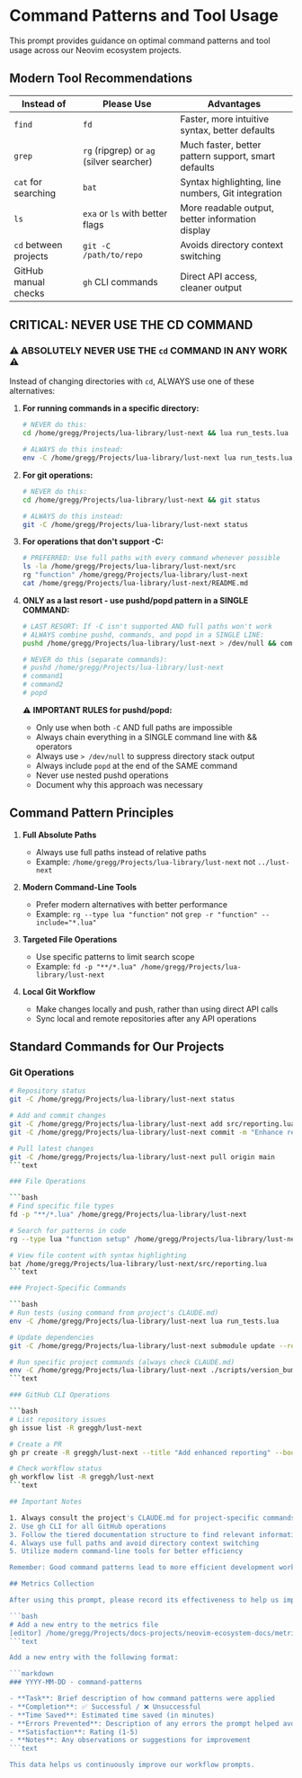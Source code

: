 # Command Patterns and Tool Usage

This prompt provides guidance on optimal command patterns and tool usage across our Neovim ecosystem projects.

## Modern Tool Recommendations

| Instead of             | Please Use                       | Advantages                                     |
|------------------------|----------------------------------|------------------------------------------------|
| `find`                 | `fd`                             | Faster, more intuitive syntax, better defaults |
| `grep`                 | `rg` (ripgrep) or `ag` (silver searcher) | Much faster, better pattern support, smart defaults |
| `cat` for searching    | `bat`                            | Syntax highlighting, line numbers, Git integration |
| `ls`                   | `exa` or `ls` with better flags  | More readable output, better information display |
| `cd` between projects  | `git -C /path/to/repo`           | Avoids directory context switching |
| GitHub manual checks   | `gh` CLI commands                | Direct API access, cleaner output |

## CRITICAL: NEVER USE THE CD COMMAND

### ⚠️ ABSOLUTELY NEVER USE THE `cd` COMMAND IN ANY WORK ⚠️

Instead of changing directories with `cd`, ALWAYS use one of these alternatives:

1. **For running commands in a specific directory:**

   ```bash
   # NEVER do this:
   cd /home/gregg/Projects/lua-library/lust-next && lua run_tests.lua
   
   # ALWAYS do this instead:
   env -C /home/gregg/Projects/lua-library/lust-next lua run_tests.lua
   ```

2. **For git operations:**

   ```bash
   # NEVER do this:
   cd /home/gregg/Projects/lua-library/lust-next && git status
   
   # ALWAYS do this instead:
   git -C /home/gregg/Projects/lua-library/lust-next status
   ```

3. **For operations that don't support -C:**

   ```bash
   # PREFERRED: Use full paths with every command whenever possible
   ls -la /home/gregg/Projects/lua-library/lust-next/src
   rg "function" /home/gregg/Projects/lua-library/lust-next
   cat /home/gregg/Projects/lua-library/lust-next/README.md
   ```

4. **ONLY as a last resort - use pushd/popd pattern in a SINGLE COMMAND:**

   ```bash
   # LAST RESORT: If -C isn't supported AND full paths won't work
   # ALWAYS combine pushd, commands, and popd in a SINGLE LINE:
   pushd /home/gregg/Projects/lua-library/lust-next > /dev/null && command1 && command2 && popd > /dev/null
   
   # NEVER do this (separate commands):
   # pushd /home/gregg/Projects/lua-library/lust-next
   # command1
   # command2
   # popd
   ```

   ⚠️ **IMPORTANT RULES for pushd/popd:**
   - Only use when both `-C` AND full paths are impossible
   - Always chain everything in a SINGLE command line with && operators
   - Always use `> /dev/null` to suppress directory stack output
   - Always include `popd` at the end of the SAME command
   - Never use nested pushd operations
   - Document why this approach was necessary

## Command Pattern Principles

1. **Full Absolute Paths**
   - Always use full paths instead of relative paths
   - Example: `/home/gregg/Projects/lua-library/lust-next` not `../lust-next`

3. **Modern Command-Line Tools**
   - Prefer modern alternatives with better performance
   - Example: `rg --type lua "function"` not `grep -r "function" --include="*.lua"`

4. **Targeted File Operations**
   - Use specific patterns to limit search scope
   - Example: `fd -p "**/*.lua" /home/gregg/Projects/lua-library/lust-next`

5. **Local Git Workflow**
   - Make changes locally and push, rather than using direct API calls
   - Sync local and remote repositories after any API operations

## Standard Commands for Our Projects

### Git Operations

```bash
# Repository status
git -C /home/gregg/Projects/lua-library/lust-next status

# Add and commit changes
git -C /home/gregg/Projects/lua-library/lust-next add src/reporting.lua
git -C /home/gregg/Projects/lua-library/lust-next commit -m "Enhance reporting module with better error handling"

# Pull latest changes
git -C /home/gregg/Projects/lua-library/lust-next pull origin main
```text

### File Operations

```bash
# Find specific file types
fd -p "**/*.lua" /home/gregg/Projects/lua-library/lust-next

# Search for patterns in code
rg --type lua "function setup" /home/gregg/Projects/lua-library/lust-next

# View file content with syntax highlighting
bat /home/gregg/Projects/lua-library/lust-next/src/reporting.lua
```text

### Project-Specific Commands

```bash
# Run tests (using command from project's CLAUDE.md)
env -C /home/gregg/Projects/lua-library/lust-next lua run_tests.lua

# Update dependencies
git -C /home/gregg/Projects/lua-library/lust-next submodule update --remote

# Run specific project commands (always check CLAUDE.md)
env -C /home/gregg/Projects/lua-library/lust-next ./scripts/version_bump.lua patch
```text

### GitHub CLI Operations

```bash
# List repository issues
gh issue list -R greggh/lust-next

# Create a PR
gh pr create -R greggh/lust-next --title "Add enhanced reporting" --body "Implements the new reporting system with better error handling"

# Check workflow status
gh workflow list -R greggh/lust-next
```text

## Important Notes

1. Always consult the project's CLAUDE.md for project-specific commands
2. Use gh CLI for all GitHub operations
3. Follow the tiered documentation structure to find relevant information
4. Always use full paths and avoid directory context switching
5. Utilize modern command-line tools for better efficiency

Remember: Good command patterns lead to more efficient development workflows and clearer documentation.

## Metrics Collection

After using this prompt, please record its effectiveness to help us improve our documentation:

```bash
# Add a new entry to the metrics file
[editor] /home/gregg/Projects/docs-projects/neovim-ecosystem-docs/metrics/prompt-metrics.md
```text

Add a new entry with the following format:

```markdown
### YYYY-MM-DD - command-patterns

- **Task**: Brief description of how command patterns were applied
- **Completion**: ✅ Successful / ❌ Unsuccessful
- **Time Saved**: Estimated time saved (in minutes)
- **Errors Prevented**: Description of any errors the prompt helped avoid
- **Satisfaction**: Rating (1-5)
- **Notes**: Any observations or suggestions for improvement
```text

This data helps us continuously improve our workflow prompts.
